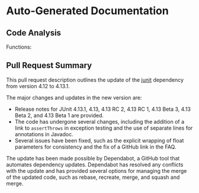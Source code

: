 # Auto-Generated Documentation

## Code Analysis
Functions: 

## Pull Request Summary
This pull request description outlines the update of the [junit](https://github.com/junit-team/junit4) dependency from version 4.12 to 4.13.1. 

The major changes and updates in the new version are:

* Release notes for JUnit 4.13.1, 4.13, 4.13 RC 2, 4.13 RC 1, 4.13 Beta 3, 4.13 Beta 2, and 4.13 Beta 1 are provided.
* The code has undergone several changes, including the addition of a link to `assertThrows` in exception testing and the use of separate lines for annotations in Javadoc.
* Several issues have been fixed, such as the explicit wrapping of float parameters for consistency and the fix of a GitHub link in the FAQ.

The update has been made possible by Dependabot, a GitHub tool that automates dependency updates. Dependabot has resolved any conflicts with the update and has provided several options for managing the merge of the updated code, such as rebase, recreate, merge, and squash and merge.